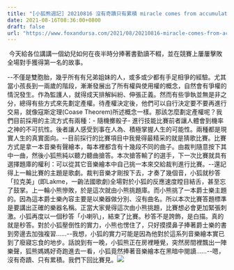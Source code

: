 ```yaml
---
title: "[小狐熊週記] 20210816 沒有奇蹟只有累積 miracle comes from accumulation"
date: 2021-08-16T08:36:00+0800
draft: false
url: "https://www.foxandursa.com/2021/08/20210816-miracle-comes-from-accumulation.html"
---
```


 今天給各位講講一個幼兒如何在夜半時分捧著書勤讀不輟，並在競賽上屢屢擊敗全場對手獲得第一名的故事。

--不僅是雙胞胎，幾乎所有有兄弟姐妹的人，或多或少都有手足相爭的經驗。尤其當小孩長到一兩歲的階段，漸漸發展出了所有權與使用權的概念，自然會有爭權的情況發生。作為監護人，就得成天排解糾紛、伸張正義。然而有些爭執並無是非之分，總得有些方式來先劃定產權。待產權決定後，他們可以自行決定要不要再進行交易，就像寇斯定理(Coase Theorem)所述概念一樣。那該怎麼劃定產權呢？我們目前採用的主流方式有兩種：- 隨機擲骰子- 進行技能比賽前者讓人體會到機率之神的不可抗性。後者讓人感受到事在人為、積極掌握人生的可能性。兩種都是現實人生的真實面向。--目前採行的比賽項目中我覺得最精采的就是猜歌比賽。比賽方式是拿一本音樂有聲繪本，每本裡都含有十幾段不同的曲子。由裁判隨意按下其中一曲，然後小狐熊純以聽力聽曲搶答。本次搶答輸了的選手，下一次比賽就具有選擇題庫的權利：可以從其它音樂繪本中自己挑一本來交給裁判進行比賽。--還記得上一輪比賽的主題是歌劇。裁判音樂才剛按下去，才奏了幾個音，小狐就秒答「拉克美」(即Lakme，一齣法國歌劇)全場對於小狐的反應速度瞠目結舌，甚至忘了鼓掌。上一輪小熊慘敗，於是這次就由小熊挑題庫。而小熊挑了一本爵士樂主題的。因為這本爵士樂內容主要是以樂器做分別、沒有曲名。所以本次比賽答題標準是要講出正確的樂器名稱。正當大家覺得這次由小熊挑題，比賽想必會更加緊張刺激。小狐再度以一個秒答「小喇叭」，結束了比賽。秒答不是誇飾，是白描。真的就是秒答。對於小狐壓倒性的實力，小熊也愣住了，只好摸摸鼻子捧著爵士樂的書到旁邊去加強複習……--我想，小狐的實力可能是因為他對於這系列音樂繪本實已到了廢寢忘食的地步。話說到有一晚，小狐熊正在房裡睡覺，突然房間裡飄出一陣樂聲，狐熊媽媽好奇跑進去一看，小狐竟然捧著音樂繪本在黑暗中閱讀……--嗯，沒有奇蹟、只有累積。我們下回比賽見。![]($https://blogger.googleusercontent.com/img/a/AVvXsEjA5dln_o2Rh-0F8BOljOdrb_cIRf27e5My3K_kXTZEkHXNokY2MVFY0a8-cmUaJ9lPIRlCelR0DD2yGgaIc9RgXTa87xpFmHOCgMMh7r36kuPhgKDWAHfrRz-Ra_4MqUsCmFw_gY8venNs0179S0jsQ17ORl5iNUWBu8447UMWyBtEFjcdc1QEDMUs=w357-h640)












